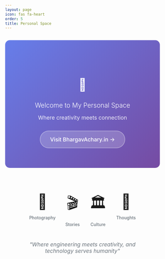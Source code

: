 ```yaml
---
layout: page
icon: fas fa-heart
order: 5
title: Personal Space
---
```


<div style="text-align: center; padding: 4rem 2rem; background: linear-gradient(135deg, #667eea 0%, #764ba2 100%); border-radius: 15px; color: white; margin: 2rem 0;">
  <h1 style="margin-bottom: 1rem; font-size: 2.5rem;">💖</h1>
  <h2 style="margin-bottom: 1rem; font-weight: 300;">Welcome to My Personal Space</h2>
  <p style="font-size: 1.1rem; margin-bottom: 2rem; opacity: 0.9;">Where creativity meets connection</p>
  <a href="https://bhargavachary.in" target="_blank" style="background: rgba(255,255,255,0.2); padding: 1rem 2rem; border-radius: 30px; color: white; text-decoration: none; font-weight: 500; font-size: 1.1rem; transition: all 0.3s; display: inline-block; border: 2px solid rgba(255,255,255,0.3);">
    Visit BhargavAchary.in →
  </a>
</div>

<div style="text-align: center; margin: 3rem 0; padding: 2rem;">
  <div style="display: flex; justify-content: center; gap: 2rem; flex-wrap: wrap; margin-bottom: 2rem;">
    <div style="text-align: center;">
      <div style="font-size: 3rem; margin-bottom: 0.5rem;">📸</div>
      <p style="color: #6c757d; font-weight: 500;">Photography</p>
    </div>
    <div style="text-align: center;">
      <div style="font-size: 3rem; margin-bottom: 0.5rem;">🎬</div>
      <p style="color: #6c757d; font-weight: 500;">Stories</p>
    </div>
    <div style="text-align: center;">
      <div style="font-size: 3rem; margin-bottom: 0.5rem;">🏛️</div>
      <p style="color: #6c757d; font-weight: 500;">Culture</p>
    </div>
    <div style="text-align: center;">
      <div style="font-size: 3rem; margin-bottom: 0.5rem;">💭</div>
      <p style="color: #6c757d; font-weight: 500;">Thoughts</p>
    </div>
  </div>
  
  <p style="color: #6c757d; font-style: italic; font-size: 1.1rem; max-width: 500px; margin: 0 auto;">
    "Where engineering meets creativity, and technology serves humanity"
  </p>
</div>